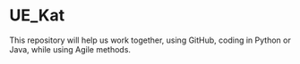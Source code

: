 # UE_Kat
This repository will help us work together, using GitHub, coding in Python or Java, while using Agile methods.
